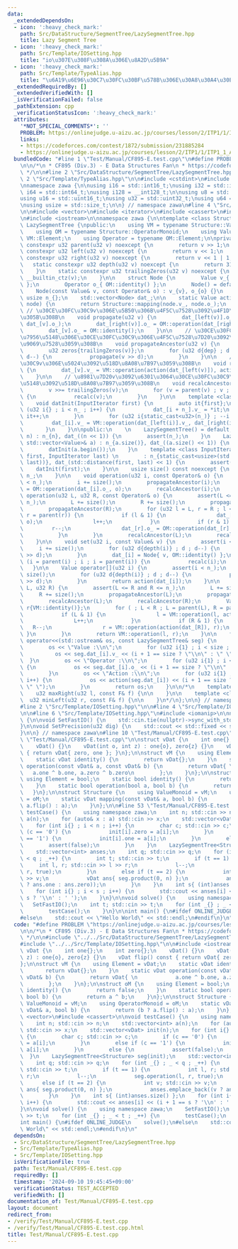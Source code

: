 ```yaml
---
data:
  _extendedDependsOn:
  - icon: ':heavy_check_mark:'
    path: Src/DataStructure/SegmentTree/LazySegmentTree.hpp
    title: Lazy Segment Tree
  - icon: ':heavy_check_mark:'
    path: Src/Template/IOSetting.hpp
    title: "io\u307E\u308F\u308A\u306E\u8A2D\u5B9A"
  - icon: ':heavy_check_mark:'
    path: Src/Template/TypeAlias.hpp
    title: "\u6A19\u6E96\u30C7\u30FC\u30BF\u578B\u306E\u30A8\u30A4\u30EA\u30A2\u30B9"
  _extendedRequiredBy: []
  _extendedVerifiedWith: []
  _isVerificationFailed: false
  _pathExtension: cpp
  _verificationStatusIcon: ':heavy_check_mark:'
  attributes:
    '*NOT_SPECIAL_COMMENTS*': ''
    PROBLEM: https://onlinejudge.u-aizu.ac.jp/courses/lesson/2/ITP1/1/ITP1_1_A
    links:
    - https://codeforces.com/contest/1872/submission/231885284
    - https://onlinejudge.u-aizu.ac.jp/courses/lesson/2/ITP1/1/ITP1_1_A
  bundledCode: "#line 1 \"Test/Manual/CF895-E.test.cpp\"\n#define PROBLEM \"https://onlinejudge.u-aizu.ac.jp/courses/lesson/2/ITP1/1/ITP1_1_A\"\
    \n\n/*\n * CF895 (Div.3) - E Data Structures Fan\n * https://codeforces.com/contest/1872/submission/231885284\n\
    \ */\n\n#line 2 \"Src/DataStructure/SegmentTree/LazySegmentTree.hpp\"\n\n#line\
    \ 2 \"Src/Template/TypeAlias.hpp\"\n\n#include <cstdint>\n#include <cstddef>\n\
    \nnamespace zawa {\n\nusing i16 = std::int16_t;\nusing i32 = std::int32_t;\nusing\
    \ i64 = std::int64_t;\nusing i128 = __int128_t;\n\nusing u8 = std::uint8_t;\n\
    using u16 = std::uint16_t;\nusing u32 = std::uint32_t;\nusing u64 = std::uint64_t;\n\
    \nusing usize = std::size_t;\n\n} // namespace zawa\n#line 4 \"Src/DataStructure/SegmentTree/LazySegmentTree.hpp\"\
    \n\n#include <vector>\n#include <iterator>\n#include <cassert>\n#include <ostream>\n\
    \n#include <iostream>\n\nnamespace zawa {\n\ntemplate <class Structure>\nclass\
    \ LazySegmentTree {\npublic:\n    using VM = typename Structure::ValueMonoid;\n\
    \    using OM = typename Structure::OperatorMonoid;\n    using Value = typename\
    \ VM::Element;\n    using Operator = typename OM::Element;\n\nprivate:\n    static\
    \ constexpr u32 parent(u32 v) noexcept {\n        return v >> 1;\n    }\n    static\
    \ constexpr u32 left(u32 v) noexcept {\n        return v << 1;\n    }\n    static\
    \ constexpr u32 right(u32 v) noexcept {\n        return v << 1 | 1;\n    }\n \
    \   static constexpr u32 depth(u32 v) noexcept {\n        return 31u - __builtin_clz(v);\n\
    \    }\n    static constexpr u32 trailingZeros(u32 v) noexcept {\n        return\
    \ __builtin_ctz(v);\n    }\n\n    struct Node {\n        Value v_{ VM::identity()\
    \ };\n        Operator o_{ OM::identity() };\n        Node() = default;\n    \
    \    Node(const Value& v, const Operator& o) : v_{v}, o_{o} {}\n    };\n\n   \
    \ usize n_{};\n    std::vector<Node> dat_;\n\n    static Value action(const Node&\
    \ node) {\n        return Structure::mapping(node.v_, node.o_);\n    }\n\n   \
    \ // \u30CE\u30FC\u30C9v\u306E\u5B50\u306B\u4F5C\u7528\u3092\u4F1D\u64AD\u3055\
    \u305B\u308B\n    void propagate(u32 v) {\n        dat_[left(v)].o_ = OM::operation(dat_[left(v)].o_,\
    \ dat_[v].o_);\n        dat_[right(v)].o_ = OM::operation(dat_[right(v)].o_, dat_[v].o_);\n\
    \        dat_[v].o_ = OM::identity();\n    }\n\n    // \u30CE\u30FC\u30C9v\u306E\
    \u7956\u5148\u306E\u30CE\u30FC\u30C9\u306E\u4F5C\u7528\u7D20\u3092\u5168\u3066\
    \u9069\u7528\u3059\u308B\n    void propagateAncestor(u32 v) {\n        u32 dep{depth(v)};\n\
    \        u32 zeros{trailingZeros(v)};\n        for (u32 d{dep} ; d != zeros ;\
    \ d--) {\n            propagate(v >> d);\n        }\n    }\n\n    // \u30CE\u30FC\
    \u30C9v\u306E\u5024\u3092\u518D\u8A08\u7B97\u3059\u308B\n    void recalc(u32 v)\
    \ {\n        dat_[v].v_ = VM::operation(action(dat_[left(v)]), action(dat_[right(v)]));\n\
    \    }\n\n    // \u8981\u7D20v\u3092\u6301\u3064\u30CE\u30FC\u30C9\u306E\u7956\
    \u5148\u3092\u518D\u8A08\u7B97\u3059\u308B\n    void recalcAncestor(u32 v) {\n\
    \        v >>= trailingZeros(v);\n        for (v = parent(v) ; v ; v = parent(v))\
    \ {\n            recalc(v);\n        }\n    }\n\n    template <class InputIterator>\n\
    \    void datInit(InputIterator first) {\n        auto it{first};\n        for\
    \ (u32 i{} ; i < n_ ; i++) {\n            dat_[i + n_].v_ = *it;\n           \
    \ it++;\n        }\n        for (u32 i{static_cast<u32>(n_)} ; --i ; ) {\n   \
    \         dat_[i].v_ = VM::operation(dat_[left(i)].v_, dat_[right(i)].v_);\n \
    \       }\n    }\n\npublic:\n    \n    LazySegmentTree() = default;\n    LazySegmentTree(usize\
    \ n) : n_{n}, dat_((n << 1)) {\n        assert(n_);\n    }\n    LazySegmentTree(const\
    \ std::vector<Value>& a) : n_{a.size()}, dat_((a.size() << 1)) {\n        assert(!a.empty());\n\
    \        datInit(a.begin());\n    }\n    template <class InputIterator>\n    LazySegmentTree(InputIterator\
    \ first, InputIterator last) \n        : n_{static_cast<usize>(std::distance(first,\
    \ last))}, dat_(std::distance(first, last) << 1) {\n        assert(n_);\n    \
    \    datInit(first);\n    }\n\n    usize size() const noexcept {\n        return\
    \ n_;\n    }\n\n    void operation(u32 i, const Operator& o) {\n        assert(i\
    \ < n_);\n        i += size();\n        propagateAncestor(i);\n        dat_[i].o_\
    \ = OM::operation(dat_[i].o_, o);\n        recalcAncestor(i);\n    }\n\n    void\
    \ operation(u32 L, u32 R, const Operator& o) {\n        assert(L <= R and R <=\
    \ n_);\n        L += size();\n        R += size();\n        propagateAncestor(L);\n\
    \        propagateAncestor(R);\n        for (u32 l = L, r = R ; l < r ; l = parent(l),\
    \ r = parent(r)) {\n            if (l & 1) {\n                dat_[l].o_ = OM::operation(dat_[l].o_,\
    \ o);\n                l++;\n            }\n            if (r & 1) {\n       \
    \         r--;\n                dat_[r].o_ = OM::operation(dat_[r].o_, o);\n \
    \           }\n        }\n        recalcAncestor(L);\n        recalcAncestor(R);\n\
    \    }\n\n    void set(u32 i, const Value& v) {\n        assert(i < n_);\n   \
    \     i += size();\n        for (u32 d{depth(i)} ; d ; d--) {\n            propagate(i\
    \ >> d);\n        }\n        dat_[i] = Node{ v, OM::identity() };\n        for\
    \ (i = parent(i) ; i ; i = parent(i)) {\n            recalc(i);\n        }\n \
    \   }\n\n    Value operator[](u32 i) {\n        assert(i < n_);\n        i +=\
    \ size();\n        for (u32 d{depth(i)} ; d ; d--) {\n            propagate(i\
    \ >> d);\n        }\n        return action(dat_[i]);\n    }\n\n    Value product(u32\
    \ L, u32 R) {\n        assert(L <= R and R <= n_);\n        L += size();\n   \
    \     R += size();\n        propagateAncestor(L);\n        propagateAncestor(R);\n\
    \        recalcAncestor(L);\n        recalcAncestor(R);\n        Value l{VM::identity()},\
    \ r{VM::identity()};\n        for ( ; L < R ; L = parent(L), R = parent(R)) {\n\
    \            if (L & 1) {\n                l = VM::operation(l, action(dat_[L]));\n\
    \                L++;\n            }\n            if (R & 1) {\n             \
    \   R--;\n                r = VM::operation(action(dat_[R]), r);\n           \
    \ }\n        }\n        return VM::operation(l, r);\n    }\n\n    friend std::ostream&\
    \ operator<<(std::ostream& os, const LazySegmentTree& seg) {\n        usize size{seg.dat_.size()};\n\
    \        os << \"Value :\\n\";\n        for (u32 i{1} ; i < size ; i++) {\n  \
    \          os << seg.dat_[i].v_ << (i + 1 == size ? \"\\n\" : \" \");\n      \
    \  }\n        os << \"Operator :\\n\";\n        for (u32 i{1} ; i < size ; i++)\
    \ {\n            os << seg.dat_[i].o_ << (i + 1 == size ? \"\\n\" : \" \");\n\
    \        }\n        os << \"Action :\\n\";\n        for (u32 i{1} ; i < size ;\
    \ i++) {\n            os << action(seg.dat_[i]) << (i + 1 == size ? \"\\n\" :\
    \ \" \");\n        }\n        return os;\n    }\n\n/*\n    template <class F>\n\
    \    u32 maxRight(u32 l, const F& f) {\n\n    }\n\n    template <class F>\n  \
    \  u32 minLeft(u32 r, const F& f) {\n\n    }\n*/\n};\n\n} // namespace zawa\n\
    #line 2 \"Src/Template/IOSetting.hpp\"\n\n#line 4 \"Src/Template/IOSetting.hpp\"\
    \n\n#line 6 \"Src/Template/IOSetting.hpp\"\n#include <iomanip>\n\nnamespace zawa\
    \ {\n\nvoid SetFastIO() {\n    std::cin.tie(nullptr)->sync_with_stdio(false);\n\
    }\n\nvoid SetPrecision(u32 dig) {\n    std::cout << std::fixed << std::setprecision(dig);\n\
    }\n\n} // namespace zawa\n#line 10 \"Test/Manual/CF895-E.test.cpp\"\n\n#line 12\
    \ \"Test/Manual/CF895-E.test.cpp\"\n\nstruct vDat {\n    int one{};\n    int zero{};\n\
    \    vDat() {}\n    vDat(int o, int z) : one{o}, zero{z} {}\n    vDat flip() const\
    \ { return vDat{ zero, one }; }\n};\n\nstruct vM {\n    using Element = vDat;\n\
    \    static vDat identity() {\n        return vDat{};\n    }\n    static vDat\
    \ operation(const vDat& a, const vDat& b) {\n        return vDat{ \n         \
    \   a.one ^ b.one, a.zero ^ b.zero\n        };\n    }\n};\n\nstruct oM {\n   \
    \ using Element = bool;\n    static bool identity() {\n        return false;\n\
    \    }\n    static bool operation(bool a, bool b) {\n        return a ^ b;\n \
    \   }\n};\n\nstruct Structure {\n    using ValueMonoid = vM;\n    using OperatorMonoid\
    \ = oM;\n    static vDat mapping(const vDat& a, bool b) {\n        return (b ?\
    \ a.flip() : a);\n    }\n};\n\n#line 53 \"Test/Manual/CF895-E.test.cpp\"\n\nvoid\
    \ testCase() {\n    using namespace zawa;\n    int n; std::cin >> n;\n    std::vector<int>\
    \ a(n);\n    for (auto& x : a) std::cin >> x;\n    std::vector<vDat> init(n);\n\
    \    for (int i{} ; i < n ; i++) {\n        char c; std::cin >> c;\n        if\
    \ (c == '0') {\n            init[i].zero = a[i];\n        }\n        else if (c\
    \ == '1') {\n            init[i].one = a[i];\n        }\n        else {\n    \
    \        assert(false);\n        }\n    }\n    LazySegmentTree<Structure> seg(init);\n\
    \    std::vector<int> anses;\n    int q; std::cin >> q;\n    for (int _{} ; _\
    \ < q ; _++) {\n        int t; std::cin >> t;\n        if (t == 1) {\n       \
    \     int l, r; std::cin >> l >> r;\n            l--;\n            seg.operation(l,\
    \ r, true);\n        }\n        else if (t == 2) {\n            int v; std::cin\
    \ >> v;\n            vDat ans{ seg.product(0, n) };\n            anses.emplace_back((v\
    \ ? ans.one : ans.zero));\n        }\n    }\n    int s{ (int)anses.size() };\n\
    \    for (int i{} ; i < s ; i++) {\n        std::cout << anses[i] << (i + 1 ==\
    \ s ? '\\n' : ' ');\n    }\n}\n\nvoid solve() {\n    using namespace zawa;\n \
    \   SetFastIO();\n    int t; std::cin >> t;\n    for (int _{} ; _ < t ; _++) {\n\
    \        testCase();\n    }\n}\n\nint main() {\n#ifdef ONLINE_JUDGE\n    solve();\n\
    #else\n    std::cout << \"Hello World\" << std::endl;\n#endif\n}\n"
  code: "#define PROBLEM \"https://onlinejudge.u-aizu.ac.jp/courses/lesson/2/ITP1/1/ITP1_1_A\"\
    \n\n/*\n * CF895 (Div.3) - E Data Structures Fan\n * https://codeforces.com/contest/1872/submission/231885284\n\
    \ */\n\n#include \"../../Src/DataStructure/SegmentTree/LazySegmentTree.hpp\"\n\
    #include \"../../Src/Template/IOSetting.hpp\"\n\n#include <iostream>\n\nstruct\
    \ vDat {\n    int one{};\n    int zero{};\n    vDat() {}\n    vDat(int o, int\
    \ z) : one{o}, zero{z} {}\n    vDat flip() const { return vDat{ zero, one }; }\n\
    };\n\nstruct vM {\n    using Element = vDat;\n    static vDat identity() {\n \
    \       return vDat{};\n    }\n    static vDat operation(const vDat& a, const\
    \ vDat& b) {\n        return vDat{ \n            a.one ^ b.one, a.zero ^ b.zero\n\
    \        };\n    }\n};\n\nstruct oM {\n    using Element = bool;\n    static bool\
    \ identity() {\n        return false;\n    }\n    static bool operation(bool a,\
    \ bool b) {\n        return a ^ b;\n    }\n};\n\nstruct Structure {\n    using\
    \ ValueMonoid = vM;\n    using OperatorMonoid = oM;\n    static vDat mapping(const\
    \ vDat& a, bool b) {\n        return (b ? a.flip() : a);\n    }\n};\n\n#include\
    \ <vector>\n#include <cassert>\n\nvoid testCase() {\n    using namespace zawa;\n\
    \    int n; std::cin >> n;\n    std::vector<int> a(n);\n    for (auto& x : a)\
    \ std::cin >> x;\n    std::vector<vDat> init(n);\n    for (int i{} ; i < n ; i++)\
    \ {\n        char c; std::cin >> c;\n        if (c == '0') {\n            init[i].zero\
    \ = a[i];\n        }\n        else if (c == '1') {\n            init[i].one =\
    \ a[i];\n        }\n        else {\n            assert(false);\n        }\n  \
    \  }\n    LazySegmentTree<Structure> seg(init);\n    std::vector<int> anses;\n\
    \    int q; std::cin >> q;\n    for (int _{} ; _ < q ; _++) {\n        int t;\
    \ std::cin >> t;\n        if (t == 1) {\n            int l, r; std::cin >> l >>\
    \ r;\n            l--;\n            seg.operation(l, r, true);\n        }\n  \
    \      else if (t == 2) {\n            int v; std::cin >> v;\n            vDat\
    \ ans{ seg.product(0, n) };\n            anses.emplace_back((v ? ans.one : ans.zero));\n\
    \        }\n    }\n    int s{ (int)anses.size() };\n    for (int i{} ; i < s ;\
    \ i++) {\n        std::cout << anses[i] << (i + 1 == s ? '\\n' : ' ');\n    }\n\
    }\n\nvoid solve() {\n    using namespace zawa;\n    SetFastIO();\n    int t; std::cin\
    \ >> t;\n    for (int _{} ; _ < t ; _++) {\n        testCase();\n    }\n}\n\n\
    int main() {\n#ifdef ONLINE_JUDGE\n    solve();\n#else\n    std::cout << \"Hello\
    \ World\" << std::endl;\n#endif\n}\n"
  dependsOn:
  - Src/DataStructure/SegmentTree/LazySegmentTree.hpp
  - Src/Template/TypeAlias.hpp
  - Src/Template/IOSetting.hpp
  isVerificationFile: true
  path: Test/Manual/CF895-E.test.cpp
  requiredBy: []
  timestamp: '2024-09-10 19:45:45+09:00'
  verificationStatus: TEST_ACCEPTED
  verifiedWith: []
documentation_of: Test/Manual/CF895-E.test.cpp
layout: document
redirect_from:
- /verify/Test/Manual/CF895-E.test.cpp
- /verify/Test/Manual/CF895-E.test.cpp.html
title: Test/Manual/CF895-E.test.cpp
---
```

